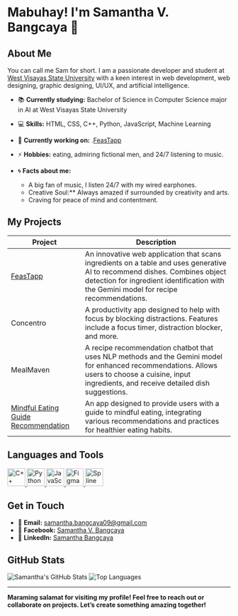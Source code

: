 # Mabuhay! I'm Samantha V. Bangcaya 👋

## About Me

You can call me Sam for short. I am a passionate developer and student at [West Visayas State University](https://www.wvsu.edu.ph/) with a keen interest in web development, web designing, graphic designing, UI/UX, and artificial intelligence.

- 📚 **Currently studying:** Bachelor of Science in Computer Science major in AI at West Visayas State University
- 💻 **Skills:** HTML, CSS, C++, Python, JavaScript, Machine Learning
- 🌱 **Currently working on:** .[FeasTapp](https://github.com/svbangcaya/FeasTapp1)
- ⚡ **Hobbies:** eating, admiring fictional men, and 24/7 listening to music.

- 🌀 **Facts about me:** 
  - A big fan of music, I listen 24/7 with my wired earphones.
  - Creative Soul:** Always amazed if surrounded by creativity and arts.
  - Craving for peace of mind and contentment.

## My Projects

| Project | Description |
|---------|-------------|
| [FeasTapp](https://github.com/svbangcaya/FeasTapp1) | An innovative web application that scans ingredients on a table and uses generative AI to recommend dishes. Combines object detection for ingredient identification with the Gemini model for recipe recommendations. |
| Concentro | A productivity app designed to help with focus by blocking distractions. Features include a focus timer, distraction blocker, and more. |
| MealMaven | A recipe recommendation chatbot that uses NLP methods and the Gemini model for enhanced recommendations. Allows users to choose a cuisine, input ingredients, and receive detailed dish suggestions. |
| [Mindful Eating Guide Recommendation](https://mindful-eating-guide-recommendation-h3uwhhjmtswz25dcidah2l.streamlit.app/#mindful-eating-guide-recommendation) | An app designed to provide users with a guide to mindful eating, integrating various recommendations and practices for healthier eating habits. |

## Languages and Tools

<p align="left"> 
  <a href="https://www.cplusplus.com/" target="_blank"> 
    <img src="https://upload.wikimedia.org/wikipedia/commons/1/18/C_Programming_Language.svg" alt="C++" width="40" height="40"/>
  </a> 
  <a href="https://www.python.org/" target="_blank"> 
    <img src="https://upload.wikimedia.org/wikipedia/commons/c/c3/Python-logo-notext.svg" alt="Python" width="40" height="40"/> 
  </a>
  <a href="https://developer.mozilla.org/en-US/docs/Web/JavaScript" target="_blank"> 
    <img src="https://upload.wikimedia.org/wikipedia/commons/6/6a/JavaScript-logo.png" alt="JavaScript" width="40" height="40"/> 
  </a>
  <a href="https://www.figma.com/" target="_blank"> 
    <img src="https://upload.wikimedia.org/wikipedia/commons/3/33/Figma-logo.svg" alt="Figma" width="40" height="40"/> 
  </a>
  <a href="https://spline.design/" target="_blank"> 
    <img src="https://upload.wikimedia.org/wikipedia/commons/e/e8/Spline_logo.png" alt="Spline" width="40" height="40"/> 
  </a>
</p>

## Get in Touch

- 📧 **Email:** samantha.bangcaya09@gmail.com
- 📘 **Facebook:** [Samantha V. Bangcaya](https://www.facebook.com/profile.php?id=100071719083338)
- 💼 **LinkedIn:** [Samantha Bangcaya](https://www.linkedin.com/in/samantha-bangcaya-178805280/)

## GitHub Stats

![Samantha's GitHub Stats](https://github-readme-stats.vercel.app/api?username=svbangcaya&show_icons=true&theme=radical)
![Top Languages](https://github-readme-stats.vercel.app/api/top-langs/?username=svbangcaya&layout=compact&theme=radical)

---

**Maraming salamat for visiting my profile! Feel free to reach out or collaborate on projects. Let’s create something amazing together!**
